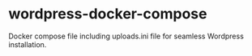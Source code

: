# wordpress-docker-compose
Docker compose file including uploads.ini file for seamless Wordpress installation.
